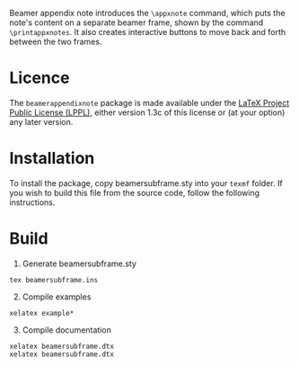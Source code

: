 Beamer appendix note introduces the `\appxnote` command, which puts the note's content on a separate beamer frame, shown by the command `\printappxnotes`.  It also creates interactive buttons to move back and forth between the two frames.

# Licence

The `beamerappendixnote` package is made available under the [LaTeX Project Public License (LPPL)](http://www.latex-project.org/lppl.txt), either version 1.3c of this license or (at your option) any later version.

# Installation

To install the package, copy beamersubframe.sty into your `texmf` folder.  If you wish to build this file from the source code, follow the following instructions.

# Build

1. Generate beamersubframe.sty
```
tex beamersubframe.ins
```

2. Compile examples
```
xelatex example*
```

3. Compile documentation
```
xelatex beamersubframe.dtx 
xelatex beamersubframe.dtx 
```

